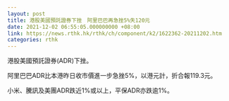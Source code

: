```yaml
---
layout: post
title: 港股美國預託證券下挫　阿里巴巴再急挫5%失120元
date: 2021-12-02 06:55:05.000000000 +08:00
link: https://news.rthk.hk/rthk/ch/component/k2/1622362-20211202.htm
categories: rthk
---
```


港股美國預託證券(ADR)下挫。

阿里巴巴ADR比本港昨日收市價進一步急挫5%，以港元計，折合報119.3元。

小米、騰訊及美團ADR跌近1%或以上，平保ADR亦跌逾1%。

